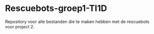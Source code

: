 # Rescuebots-groep1-TI1D
Repository voor alle bestanden die te maken hebben met de rescuebots voor project 2.
